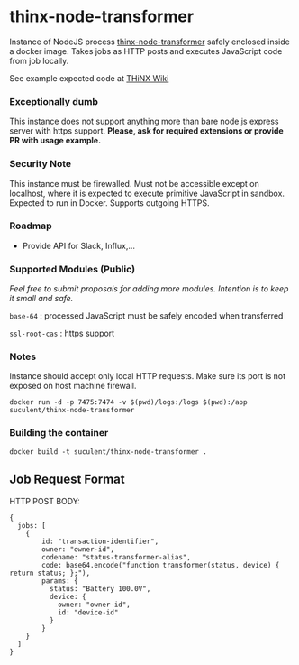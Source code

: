 # thinx-node-transformer

Instance of NodeJS process [thinx-node-transformer](https://github.com/suculent/thinx-node-tranformer) safely enclosed inside a docker image. Takes jobs as HTTP posts and executes JavaScript code from job locally.

See example expected code at [THiNX Wiki](https://suculent/thinx-device-api)

### Exceptionally dumb

This instance does not support anything more than bare node.js express server with https support. **Please, ask for required extensions or provide PR with usage example.**

### Security Note

This instance must be firewalled. Must not be accessible except on localhost, where it is expected to execute primitive JavaScript in sandbox. Expected to run in Docker. Supports outgoing HTTPS.

### Roadmap

* Provide API for Slack, Influx,...

### Supported Modules (Public)

_Feel free to submit proposals for adding more modules. Intention is to keep it small and safe._

`base-64` : processed JavaScript must be safely encoded when transferred

`ssl-root-cas` : https support


### Notes

Instance should accept only local HTTP requests. Make sure its port is not exposed on host machine firewall.

`docker run -d -p 7475:7474 -v $(pwd)/logs:/logs $(pwd):/app suculent/thinx-node-transformer`

### Building the container

`docker build -t suculent/thinx-node-transformer .`


## Job Request Format

HTTP POST BODY:

```
{
  jobs: [
    {
        id: "transaction-identifier",
        owner: "owner-id",
        codename: "status-transformer-alias",
        code: base64.encode("function transformer(status, device) { return status; };"),
        params: {
          status: "Battery 100.0V",
          device: {
            owner: "owner-id",
            id: "device-id"
          }
        }
    }
  ]
}
```
